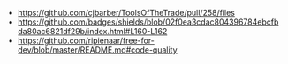 - https://github.com/cjbarber/ToolsOfTheTrade/pull/258/files
- https://github.com/badges/shields/blob/02f0ea3cdac804396784ebcfbda80ac6821df29b/index.html#L160-L162
- https://github.com/ripienaar/free-for-dev/blob/master/README.md#code-quality
